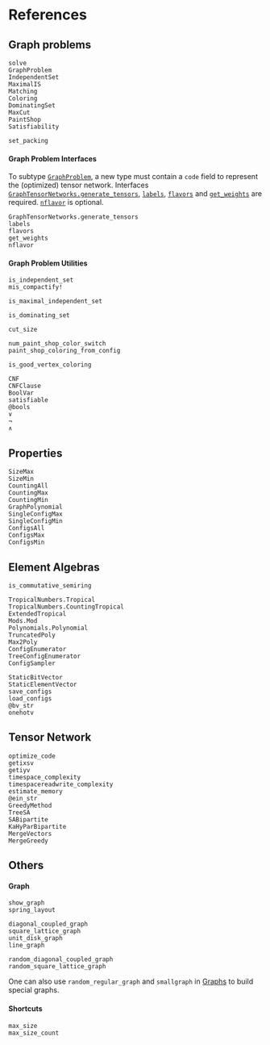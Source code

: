 # References
## Graph problems
```@docs
solve
GraphProblem
IndependentSet
MaximalIS
Matching
Coloring
DominatingSet
MaxCut
PaintShop
Satisfiability
```

```@docs
set_packing
```

#### Graph Problem Interfaces

To subtype [`GraphProblem`](@ref), a new type must contain a `code` field to represent the (optimized) tensor network.
Interfaces [`GraphTensorNetworks.generate_tensors`](@ref), [`labels`](@ref), [`flavors`](@ref) and [`get_weights`](@ref) are required.
[`nflavor`](@ref) is optional.

```@docs
GraphTensorNetworks.generate_tensors
labels
flavors
get_weights
nflavor
```

#### Graph Problem Utilities
```@docs
is_independent_set
mis_compactify!

is_maximal_independent_set

is_dominating_set

cut_size

num_paint_shop_color_switch
paint_shop_coloring_from_config

is_good_vertex_coloring

CNF
CNFClause
BoolVar
satisfiable
@bools
∨
¬
∧
```

## Properties
```@docs
SizeMax
SizeMin
CountingAll
CountingMax
CountingMin
GraphPolynomial
SingleConfigMax
SingleConfigMin
ConfigsAll
ConfigsMax
ConfigsMin
```

## Element Algebras
```@docs
is_commutative_semiring
```

```@docs
TropicalNumbers.Tropical
TropicalNumbers.CountingTropical
ExtendedTropical
Mods.Mod
Polynomials.Polynomial
TruncatedPoly
Max2Poly
ConfigEnumerator
TreeConfigEnumerator
ConfigSampler
```

```@docs
StaticBitVector
StaticElementVector
save_configs
load_configs
@bv_str
onehotv
```

## Tensor Network
```@docs
optimize_code
getixsv
getiyv
timespace_complexity
timespacereadwrite_complexity
estimate_memory
@ein_str
GreedyMethod
TreeSA
SABipartite
KaHyParBipartite
MergeVectors
MergeGreedy
```

## Others
#### Graph
```@docs
show_graph
spring_layout

diagonal_coupled_graph
square_lattice_graph
unit_disk_graph
line_graph

random_diagonal_coupled_graph
random_square_lattice_graph
```

One can also use `random_regular_graph` and `smallgraph` in [Graphs](https://github.com/JuliaGraphs/Graphs.jl) to build special graphs.

#### Shortcuts
```@docs
max_size
max_size_count
```
